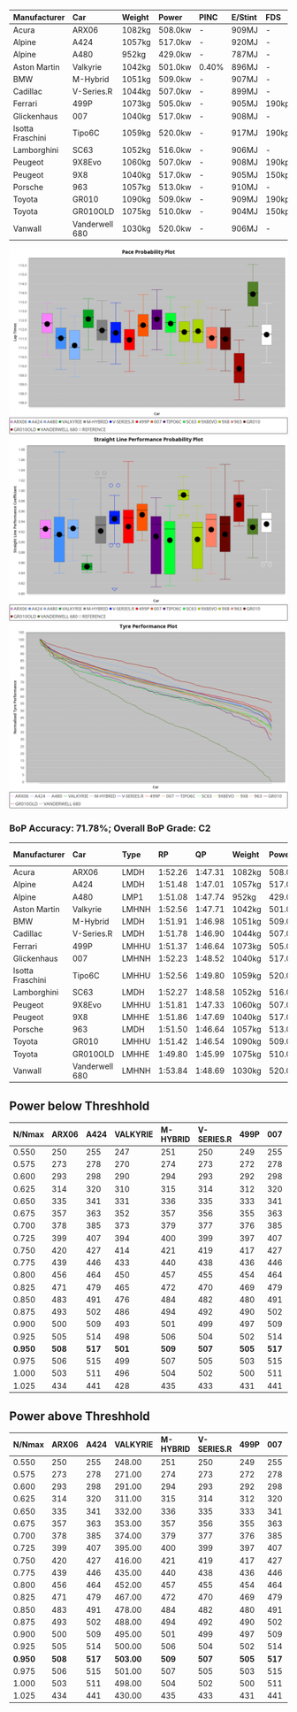 | Manufacturer     | Car            | Weight | Power   | PINC    | E/Stint | FDS     |
|:-|:-|:-|:-|:-|:-|:-|
| Acura            | ARX06          | 1082kg | 508.0kw |    -    | 909MJ   |    -    |
| Alpine           | A424           | 1057kg | 517.0kw |    -    | 920MJ   |    -    |
| Alpine           | A480           | 952kg  | 429.0kw |    -    | 787MJ   |    -    |
| Aston Martin     | Valkyrie       | 1042kg | 501.0kw | 0.40%   | 896MJ   |    -    |
| BMW              | M-Hybrid       | 1051kg | 509.0kw |    -    | 907MJ   |    -    |
| Cadillac         | V-Series.R     | 1044kg | 507.0kw |    -    | 899MJ   |    -    |
| Ferrari          | 499P           | 1073kg | 505.0kw |    -    | 905MJ   | 190kph  |
| Glickenhaus      | 007            | 1040kg | 517.0kw |    -    | 908MJ   |    -    |
| Isotta Fraschini | Tipo6C         | 1059kg | 520.0kw |    -    | 917MJ   | 190kph  |
| Lamborghini      | SC63           | 1052kg | 516.0kw |    -    | 906MJ   |    -    |
| Peugeot          | 9X8Evo         | 1060kg | 507.0kw |    -    | 908MJ   | 190kph  |
| Peugeot          | 9X8            | 1040kg | 517.0kw |    -    | 905MJ   | 150kph  |
| Porsche          | 963            | 1057kg | 513.0kw |    -    | 910MJ   |    -    |
| Toyota           | GR010          | 1090kg | 509.0kw |    -    | 909MJ   | 190kph  |
| Toyota           | GR010OLD       | 1075kg | 510.0kw |    -    | 904MJ   | 150kph  |
| Vanwall          | Vanderwell 680 | 1030kg | 520.0kw |    -    | 906MJ   |    -    |

![PACECHART](./IMG/ACOMETHOD.png)
![STRAIGHTLINEPERFORMANCECHART](./IMG/ACOMETHOD_sp.png)
![TYREPERFORMANCECHART](./IMG/ACOMETHOD_tw.png)

### BoP Accuracy: 71.78%; Overall BoP Grade: C2
| Manufacturer     | Car            | Type  | RP      | QP      | Weight | Power¹  | Threshhold | PINC    | Power²   | E/Stint | AVG Vmax  | FDS     | RDLC | L/Stint | BOP-Grade | Model Accuracy | Model Points | Match%  | SimDiff |
|:-|:-|:-|:-|:-|:-|:-|:-|:-|:-|:-|:-|:-|:-|:-|:-|:-|:-|:-|:-|
| Acura            | ARX06          | LMDH  | 1:52.26 | 1:47.31 | 1082kg | 508.0kw | 210.0kph   |    -    | 508.00kw |  909MJ  | 278.40kph |    -    | 0.99 | 34      | +B2       | 100.00%        | 996          | 80.06%  | #       |
| Alpine           | A424           | LMDH  | 1:51.48 | 1:47.01 | 1057kg | 517.0kw | 210.0kph   |    -    | 517.00kw |  920MJ  | 278.82kph |    -    | 1.02 | 34      | -B2       | 98.94%         | 2047         | 84.75%  | #       |
| Alpine           | A480           | LMP1  | 1:51.08 | 1:47.74 |  952kg | 429.0kw | 210.0kph   |    -    | 429.00kw |  787MJ  | 278.18kph |    -    | 0.98 | 32      | -D1       | 92.36%         | 1643         | 67.72%  | -0.23   |
| Aston Martin     | Valkyrie       | LMHNH | 1:52.56 | 1:47.71 | 1042kg | 501.0kw | 210.0kph   | 0.40%   | 503.00kw |  896MJ  | 268.48kph |    -    | 1.05 | 34      | +Ω1       | 100.00%        | 247          | 49.55%  | #       |
| BMW              | M-Hybrid       | LMDH  | 1:51.91 | 1:46.98 | 1051kg | 509.0kw | 210.0kph   |    -    | 509.00kw |  907MJ  | 280.23kph |    -    | 1.02 | 34      | ~A1       | 98.84%         | 3070         | 100.00% | #       |
| Cadillac         | V-Series.R     | LMDH  | 1:51.78 | 1:46.90 | 1044kg | 507.0kw | 210.0kph   |    -    | 507.00kw |  899MJ  | 282.07kph |    -    | 1.03 | 34      | ~A1       | 98.94%         | 5427         | 98.48%  | #       |
| Ferrari          | 499P           | LMHHU | 1:51.37 | 1:46.64 | 1073kg | 505.0kw | 210.0kph   |    -    | 505.00kw |  905MJ  | 279.38kph | 190kph  | 1.04 | 34      | -C1       | 100.00%        | 6554         | 78.73%  | #       |
| Glickenhaus      | 007            | LMHNH | 1:52.23 | 1:48.52 | 1040kg | 517.0kw | 210.0kph   |    -    | 517.00kw |  908MJ  | 285.46kph |    -    | 0.96 | 34      | +B2       | 93.90%         | 2170         | 81.21%  | #       |
| Isotta Fraschini | Tipo6C         | LMHHU | 1:52.56 | 1:49.80 | 1059kg | 520.0kw | 210.0kph   |    -    | 520.00kw |  917MJ  | 278.46kph | 190kph  | 1.06 | 34      | +Ω1       | 97.73%         | 129          | 44.07%  | #       |
| Lamborghini      | SC63           | LMDH  | 1:52.27 | 1:48.58 | 1052kg | 516.0kw | 210.0kph   |    -    | 516.00kw |  906MJ  | 277.27kph |    -    | 1.05 | 34      | +B2       | 100.00%        | 784          | 82.58%  | #       |
| Peugeot          | 9X8Evo         | LMHHU | 1:51.81 | 1:47.33 | 1060kg | 507.0kw | 210.0kph   |    -    | 507.00kw |  908MJ  | 290.22kph | 190kph  | 0.99 | 34      | -A2       | 100.00%        | 1457         | 94.06%  | #       |
| Peugeot          | 9X8            | LMHHE | 1:51.86 | 1:47.69 | 1040kg | 517.0kw | 210.0kph   |    -    | 517.00kw |  905MJ  | 278.18kph | 150kph  | 1.04 | 34      | ~A1       | 99.16%         | 4816         | 100.00% | +1.61   |
| Porsche          | 963            | LMDH  | 1:51.50 | 1:46.64 | 1057kg | 513.0kw | 210.0kph   |    -    | 513.00kw |  910MJ  | 279.94kph |    -    | 1.02 | 34      | -B1       | 99.91%         | 14205        | 85.41%  | #       |
| Toyota           | GR010          | LMHHU | 1:51.42 | 1:46.54 | 1090kg | 509.0kw | 210.0kph   |    -    | 509.00kw |  909MJ  | 276.57kph | 190kph  | 1.01 | 34      | -B2       | 99.73%         | 4795         | 81.14%  | #       |
| Toyota           | GR010OLD       | LMHHE | 1:49.80 | 1:45.99 | 1075kg | 510.0kw | 210.0kph   |    -    | 510.00kw |  904MJ  | 285.97kph | 150kph  | 1.01 | 34      | -Ω1       | 94.52%         | 690          | 3.92%   | +2.02   |
| Vanwall          | Vanderwell 680 | LMHNH | 1:53.84 | 1:48.69 | 1030kg | 520.0kw | 210.0kph   |    -    | 520.00kw |  906MJ  | 282.50kph |    -    | 1.02 | 34      | +Ω1       | 95.37%         | 639          | 16.82%  | +1.95   |

## Power below Threshhold
| N/Nmax    | ARX06   | A424    | VALKYRIE | M-HYBRID | V-SERIES.R | 499P    | 007     | TIPO6C  | SC63    | 9X8EVO  | 9X8     | 963     | GR010   | GR010OLD | VANDERWELL 680 | ​     | RPM      | A480    |
|:-|:-|:-|:-|:-|:-|:-|:-|:-|:-|:-|:-|:-|:-|:-|:-|:-|:-|:-|
|  0.550    |  250    |  255    |  247     |  251     |  250       |  249    |  255    |  256    |  254    |  250    |  255    |  253    |  251    |  251     |  256           |  ​    |   --     |   -     |
|  0.575    |  273    |  278    |  270     |  274     |  273       |  272    |  278    |  279    |  277    |  273    |  278    |  276    |  274    |  274     |  279           |  ​    |   --     |   -     |
|  0.600    |  293    |  298    |  290     |  294     |  293       |  292    |  298    |  300    |  298    |  293    |  298    |  296    |  294    |  295     |  300           |  ​    |   --     |   -     |
|  0.625    |  314    |  320    |  310     |  315     |  314       |  312    |  320    |  322    |  319    |  314    |  320    |  317    |  315    |  316     |  322           |  ​    |   --     |   -     |
|  0.650    |  335    |  341    |  331     |  336     |  335       |  333    |  341    |  343    |  340    |  335    |  341    |  338    |  336    |  337     |  343           |  ​    |   --     |   -     |
|  0.675    |  357    |  363    |  352     |  357     |  356       |  355    |  363    |  365    |  362    |  356    |  363    |  360    |  357    |  358     |  365           |  ​    |   --     |   -     |
|  0.700    |  378    |  385    |  373     |  379     |  377       |  376    |  385    |  387    |  384    |  377    |  385    |  382    |  379    |  380     |  387           |  ​    |   --     |   -     |
|  0.725    |  399    |  407    |  394     |  400     |  399       |  397    |  407    |  409    |  406    |  399    |  407    |  403    |  400    |  401     |  409           |  ​    |   --     |   -     |
|  0.750    |  420    |  427    |  414     |  421     |  419       |  417    |  427    |  430    |  427    |  419    |  427    |  424    |  421    |  422     |  430           |  ​    |   --     |   -     |
|  0.775    |  439    |  446    |  433     |  440     |  438       |  436    |  446    |  449    |  446    |  438    |  446    |  443    |  440    |  441     |  449           |  ​    |  5000    |  252    |
|  0.800    |  456    |  464    |  450     |  457     |  455       |  454    |  464    |  467    |  463    |  455    |  464    |  461    |  457    |  458     |  467           |  ​    |  5500    |  297    |
|  0.825    |  471    |  479    |  465     |  472     |  470       |  469    |  479    |  482    |  478    |  470    |  479    |  476    |  472    |  473     |  482           |  ​    |  6000    |  332    |
|  0.850    |  483    |  491    |  476     |  484     |  482       |  480    |  491    |  494    |  490    |  482    |  491    |  487    |  484    |  485     |  494           |  ​    |  6500    |  375    |
|  0.875    |  493    |  502    |  486     |  494     |  492       |  490    |  502    |  505    |  501    |  492    |  502    |  498    |  494    |  495     |  505           |  ​    |  7000    |  419    |
|  0.900    |  500    |  509    |  493     |  501     |  499       |  497    |  509    |  512    |  508    |  499    |  509    |  505    |  501    |  502     |  512           |  ​    |  7500    |  430    |
|  0.925    |  505    |  514    |  498     |  506     |  504       |  502    |  514    |  517    |  513    |  504    |  514    |  510    |  506    |  507     |  517           |  ​    |  8000    |  426    |
| **0.950** | **508** | **517** | **501**  | **509**  | **507**    | **505** | **517** | **520** | **516** | **507** | **517** | **513** | **509** | **510**  | **520**        | **​** | **8500** | **429** |
|  0.975    |  506    |  515    |  499     |  507     |  505       |  503    |  515    |  518    |  514    |  505    |  515    |  511    |  507    |  508     |  518           |  ​    |  9000    |  214    |
|  1.000    |  503    |  511    |  496     |  504     |  502       |  500    |  511    |  514    |  510    |  502    |  511    |  507    |  504    |  505     |  514           |  ​    |   --     |   -     |
|  1.025    |  434    |  441    |  428     |  435     |  433       |  431    |  441    |  444    |  441    |  433    |  441    |  438    |  435    |  436     |  444           |  ​    |   --     |   -     |

## Power above Threshhold
| N/Nmax    | ARX06   | A424    | VALKYRIE   | M-HYBRID | V-SERIES.R | 499P    | 007     | TIPO6C  | SC63    | 9X8EVO  | 9X8     | 963     | GR010   | GR010OLD | VANDERWELL 680 | ​     | RPM      | A480    |
|:-|:-|:-|:-|:-|:-|:-|:-|:-|:-|:-|:-|:-|:-|:-|:-|:-|:-|:-|
|  0.550    |  250    |  255    |  248.00    |  251     |  250       |  249    |  255    |  256    |  254    |  250    |  255    |  253    |  251    |  251     |  256           |  ​    |   --     |   -     |
|  0.575    |  273    |  278    |  271.00    |  274     |  273       |  272    |  278    |  279    |  277    |  273    |  278    |  276    |  274    |  274     |  279           |  ​    |   --     |   -     |
|  0.600    |  293    |  298    |  291.00    |  294     |  293       |  292    |  298    |  300    |  298    |  293    |  298    |  296    |  294    |  295     |  300           |  ​    |   --     |   -     |
|  0.625    |  314    |  320    |  311.00    |  315     |  314       |  312    |  320    |  322    |  319    |  314    |  320    |  317    |  315    |  316     |  322           |  ​    |   --     |   -     |
|  0.650    |  335    |  341    |  332.00    |  336     |  335       |  333    |  341    |  343    |  340    |  335    |  341    |  338    |  336    |  337     |  343           |  ​    |   --     |   -     |
|  0.675    |  357    |  363    |  353.00    |  357     |  356       |  355    |  363    |  365    |  362    |  356    |  363    |  360    |  357    |  358     |  365           |  ​    |   --     |   -     |
|  0.700    |  378    |  385    |  374.00    |  379     |  377       |  376    |  385    |  387    |  384    |  377    |  385    |  382    |  379    |  380     |  387           |  ​    |   --     |   -     |
|  0.725    |  399    |  407    |  395.00    |  400     |  399       |  397    |  407    |  409    |  406    |  399    |  407    |  403    |  400    |  401     |  409           |  ​    |   --     |   -     |
|  0.750    |  420    |  427    |  416.00    |  421     |  419       |  417    |  427    |  430    |  427    |  419    |  427    |  424    |  421    |  422     |  430           |  ​    |   --     |   -     |
|  0.775    |  439    |  446    |  435.00    |  440     |  438       |  436    |  446    |  449    |  446    |  438    |  446    |  443    |  440    |  441     |  449           |  ​    |  5000    |  252    |
|  0.800    |  456    |  464    |  452.00    |  457     |  455       |  454    |  464    |  467    |  463    |  455    |  464    |  461    |  457    |  458     |  467           |  ​    |  5500    |  297    |
|  0.825    |  471    |  479    |  467.00    |  472     |  470       |  469    |  479    |  482    |  478    |  470    |  479    |  476    |  472    |  473     |  482           |  ​    |  6000    |  332    |
|  0.850    |  483    |  491    |  478.00    |  484     |  482       |  480    |  491    |  494    |  490    |  482    |  491    |  487    |  484    |  485     |  494           |  ​    |  6500    |  375    |
|  0.875    |  493    |  502    |  488.00    |  494     |  492       |  490    |  502    |  505    |  501    |  492    |  502    |  498    |  494    |  495     |  505           |  ​    |  7000    |  419    |
|  0.900    |  500    |  509    |  495.00    |  501     |  499       |  497    |  509    |  512    |  508    |  499    |  509    |  505    |  501    |  502     |  512           |  ​    |  7500    |  430    |
|  0.925    |  505    |  514    |  500.00    |  506     |  504       |  502    |  514    |  517    |  513    |  504    |  514    |  510    |  506    |  507     |  517           |  ​    |  8000    |  426    |
| **0.950** | **508** | **517** | **503.00** | **509**  | **507**    | **505** | **517** | **520** | **516** | **507** | **517** | **513** | **509** | **510**  | **520**        | **​** | **8500** | **429** |
|  0.975    |  506    |  515    |  501.00    |  507     |  505       |  503    |  515    |  518    |  514    |  505    |  515    |  511    |  507    |  508     |  518           |  ​    |  9000    |  214    |
|  1.000    |  503    |  511    |  498.00    |  504     |  502       |  500    |  511    |  514    |  510    |  502    |  511    |  507    |  504    |  505     |  514           |  ​    |   --     |   -     |
|  1.025    |  434    |  441    |  430.00    |  435     |  433       |  431    |  441    |  444    |  441    |  433    |  441    |  438    |  435    |  436     |  444           |  ​    |   --     |   -     |
